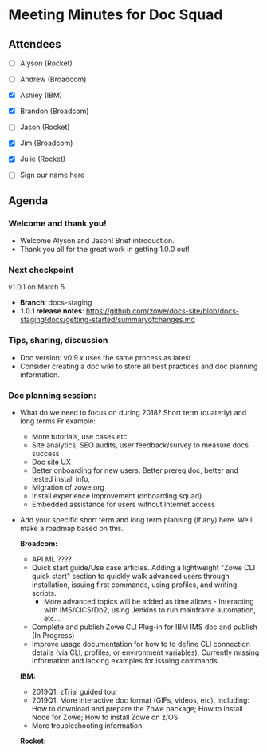 # Meeting Minutes for Doc Squad

## Attendees
- [ ] Alyson (Rocket)
- [ ] Andrew (Broadcom)
- [x] Ashley (IBM)
- [x] Brandon (Broadcom)
- [ ] Jason (Rocket)
- [x] Jim (Broadcom)
- [x] Julie (Rocket)
- [ ] Sign our name here


## Agenda 

### Welcome and thank you!
- Welcome Alyson and Jason! Brief introduction. 
- Thank you all for the great work in getting 1.0.0 out!

### Next checkpoint 
v1.0.1 on March 5

- **Branch**: docs-staging
- **1.0.1 release notes**: https://github.com/zowe/docs-site/blob/docs-staging/docs/getting-started/summaryofchanges.md

### Tips, sharing, discussion
- Doc version: v0.9.x uses the same process as latest. 
- Consider creating a doc wiki to store all best practices and doc planning information. 

### Doc planning session:

- What do we need to focus on during 2018? Short term (quaterly) and long terms Fr example:
    - More tutorials, use cases etc
	- Site analytics, SEO audits, user feedback/survey to measure docs success
	- Doc site UX
	- Better onboarding for new users: Better prereq doc, better and tested install info, 
	- Migration of zowe.org
	- Install experience improvement (onboarding squad)
	- Embedded assistance for users without Internet access
	  
- Add your specific short term and long term planning (if any) here. We'll make a roadmap based on this.
      
  **Broadcom:**
  - API ML ????
  - Quick start guide/Use case articles. Adding a lightweight "Zowe CLI quick start" section to quickly walk advanced users through installation, issuing first commands, using profiles, and writing scripts. 
  	- More advanced topics will be added as time allows - Interacting with IMS/CICS/Db2, using Jenkins to run mainframe automation, etc... 
  - Complete and publish Zowe CLI Plug-in for IBM IMS doc and publish (In Progress) 
  - Improve usage documentation for how to to define CLI connection details (via CLI, profiles, or environment variables). Currently missing information and lacking examples for issuing commands.    	
	
 
  **IBM:**
  - 2019Q1: zTrial guided tour
  - 2019Q1: More interactive doc format (GIFs, videos, etc). Including: How to download and prepare the Zowe package; How to install Node for Zowe; How to install Zowe on z/OS
  - More troubleshooting information
  
   **Rocket:**



